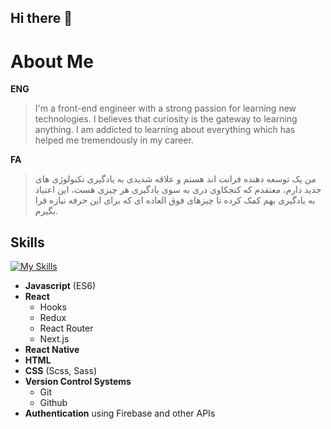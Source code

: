 ## Hi there 👋

# About Me

**ENG**
> I'm a front-end engineer with a strong passion for learning new technologies. I believes that curiosity is the gateway to learning anything. I am addicted to learning about everything which has helped me tremendously in my career.


**FA**
> من یک توسعه دهنده فرانت اند هستم و علاقه شدیدی به یادگیری تکنولوژی های جدید دارم، معتقدم که کنجکاوی دری به سوی یادگیری هر چیزی هست، این اعتیاد به یادگیری بهم کمک کرده تا چیزهای فوق العاده ای که برای این حرفه نیازه فرا بگیرم.

## Skills
[![My Skills](https://skillicons.dev/icons?i=html,css,sass,js,react,redux,git,github,figma,firebase,netlify)](https://vahidpro.github.io/cv/)
- **Javascript** (ES6)
- **React**
  - Hooks
  - Redux
  - React Router
  - Next.js
- **React Native**
- **HTML**
- **CSS** (Scss, Sass)
- **Version Control Systems**
  - Git
  - Github
- **Authentication** using Firebase and other APIs

<!--
**Vahidpro/Vahidpro** is a ✨ _special_ ✨ repository because its `README.md` (this file) appears on your GitHub profile.

Here are some ideas to get you started:

- 🔭 I’m currently working on ...
- 👯 I’m looking to collaborate on ...
- 🤔 I’m looking for help with ...
- 💬 Ask me about ...
- 📫 How to reach me: ...
- 😄 Pronouns: ...
- ⚡ Fun fact: ...
-->
